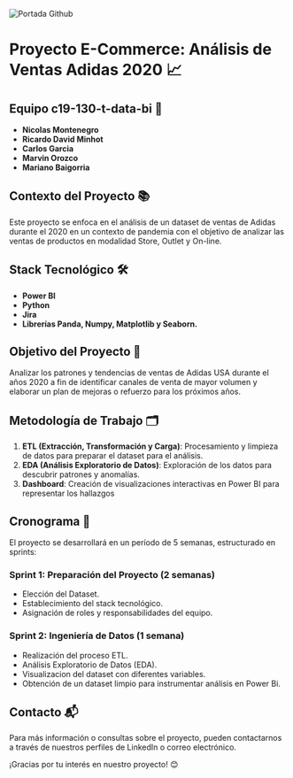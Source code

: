 ![Portada Github](https://github.com/user-attachments/assets/23ea9cda-b036-41c9-8fea-384fd33d0a6b)


# Proyecto E-Commerce: Análisis de Ventas Adidas 2020  📈

## Equipo c19-130-t-data-bi 👥
- **Nicolas Montenegro**
- **Ricardo David Minhot**
- **Carlos Garcia**
- **Marvin Orozco**
- **Mariano Baigorria**

## Contexto del Proyecto 📚
Este proyecto se enfoca en el análisis de un dataset de ventas de Adidas durante el 2020 en un contexto de pandemia con el objetivo de analizar las ventas de productos en modalidad Store, Outlet y On-line.

## Stack Tecnológico 🛠️
- **Power BI**
- **Python**
- **Jira** 
- **Librerías Panda, Numpy, Matplotlib y Seaborn.**

## Objetivo del Proyecto 🎯
Analizar los patrones y tendencias de ventas de Adidas USA durante el años 2020 a fin de identificar canales de venta de mayor volumen y elaborar un plan de mejoras o refuerzo para los próximos años.

## Metodología de Trabajo 🗂️
1. **ETL (Extracción, Transformación y Carga)**: Procesamiento y limpieza de datos para preparar el dataset para el análisis.
2. **EDA (Análisis Exploratorio de Datos)**: Exploración de los datos para descubrir patrones y anomalías.
3. **Dashboard**: Creación de visualizaciones interactivas en Power BI para representar los hallazgos

## Cronograma 📅
El proyecto se desarrollará en un período de 5 semanas, estructurado en sprints:

### Sprint 1: Preparación del Proyecto (2 semanas)
- Elección del Dataset.
- Establecimiento del stack tecnológico.
- Asignación de roles y responsabilidades del equipo.

### Sprint 2: Ingeniería de Datos (1 semana)
- Realización del proceso ETL.
- Análisis Exploratorio de Datos (EDA).
- Visualizacion del dataset con diferentes variables.
- Obtención de un dataset limpio para instrumentar análisis en Power Bi.

## Contacto 📬
Para más información o consultas sobre el proyecto, pueden contactarnos a través de nuestros perfiles de LinkedIn o correo electrónico.

¡Gracias por tu interés en nuestro proyecto! 😊
